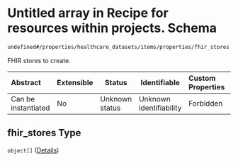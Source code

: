 # Untitled array in Recipe for resources within projects. Schema

```txt
undefined#/properties/healthcare_datasets/items/properties/fhir_stores
```

FHIR stores to create.


| Abstract            | Extensible | Status         | Identifiable            | Custom Properties | Additional Properties | Access Restrictions | Defined In                                                                                                          |
| :------------------ | ---------- | -------------- | ----------------------- | :---------------- | --------------------- | ------------------- | ------------------------------------------------------------------------------------------------------------------- |
| Can be instantiated | No         | Unknown status | Unknown identifiability | Forbidden         | Allowed               | none                | [resources.schema.json\*](../../../../../../../../../../tmp/182028425/resources.schema.json "open original schema") |

## fhir_stores Type

`object[]` ([Details](resources-properties-healthcare_datasets-items-properties-fhir_stores-items.md))

